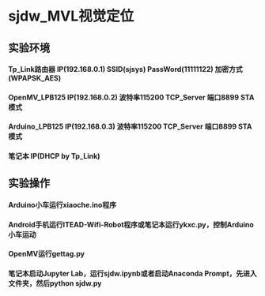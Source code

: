 # sjdw_MVL视觉定位
## 实验环境
#### Tp_Link路由器 IP(192.168.0.1) SSID(sjsys) PassWord(11111122) 加密方式(WPAPSK_AES)
#### OpenMV_LPB125 IP(192.168.0.2) 波特率115200 TCP_Server 端口8899 STA模式
#### Arduino_LPB125 IP(192.168.0.3) 波特率115200 TCP_Server 端口8899 STA模式
#### 笔记本 IP(DHCP by Tp_Link)
## 实验操作
#### Arduino小车运行xiaoche.ino程序
#### Android手机运行ITEAD-Wifi-Robot程序或笔记本运行ykxc.py，控制Arduino小车运动
#### OpenMV运行gettag.py
#### 笔记本启动Jupyter Lab，运行sjdw.ipynb或者启动Anaconda Prompt，先进入文件夹，然后python sjdw.py
